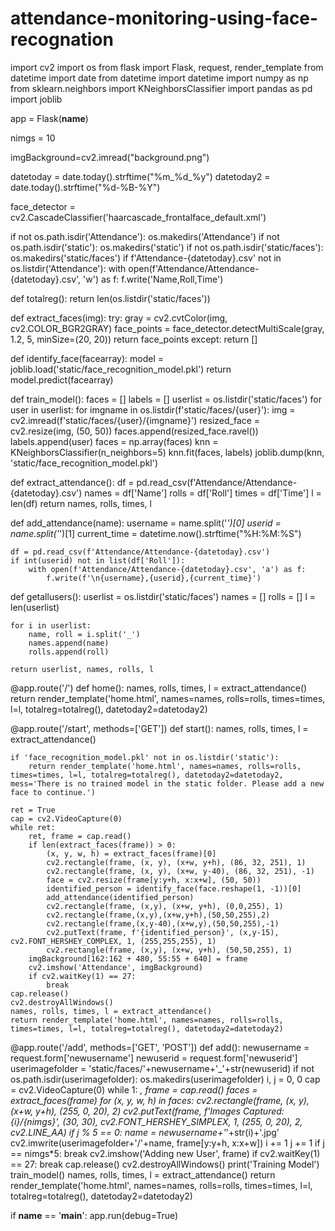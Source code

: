 # attendance-monitoring-using-face-recognation

import cv2
import os
from flask import Flask, request, render_template
from datetime import date
from datetime import datetime
import numpy as np
from sklearn.neighbors import KNeighborsClassifier
import pandas as pd
import joblib

app = Flask(__name__)

nimgs = 10

imgBackground=cv2.imread("background.png")

datetoday = date.today().strftime("%m_%d_%y")
datetoday2 = date.today().strftime("%d-%B-%Y")


face_detector = cv2.CascadeClassifier('haarcascade_frontalface_default.xml')


if not os.path.isdir('Attendance'):
    os.makedirs('Attendance')
if not os.path.isdir('static'):
    os.makedirs('static')
if not os.path.isdir('static/faces'):
    os.makedirs('static/faces')
if f'Attendance-{datetoday}.csv' not in os.listdir('Attendance'):
    with open(f'Attendance/Attendance-{datetoday}.csv', 'w') as f:
        f.write('Name,Roll,Time')

def totalreg():
    return len(os.listdir('static/faces'))

def extract_faces(img):
    try:
        gray = cv2.cvtColor(img, cv2.COLOR_BGR2GRAY)
        face_points = face_detector.detectMultiScale(gray, 1.2, 5, minSize=(20, 20))
        return face_points
    except:
        return []

def identify_face(facearray):
    model = joblib.load('static/face_recognition_model.pkl')
    return model.predict(facearray)


def train_model():
    faces = []
    labels = []
    userlist = os.listdir('static/faces')
    for user in userlist:
        for imgname in os.listdir(f'static/faces/{user}'):
            img = cv2.imread(f'static/faces/{user}/{imgname}')
            resized_face = cv2.resize(img, (50, 50))
            faces.append(resized_face.ravel())
            labels.append(user)
    faces = np.array(faces)
    knn = KNeighborsClassifier(n_neighbors=5)
    knn.fit(faces, labels)
    joblib.dump(knn, 'static/face_recognition_model.pkl')

def extract_attendance():
    df = pd.read_csv(f'Attendance/Attendance-{datetoday}.csv')
    names = df['Name']
    rolls = df['Roll']
    times = df['Time']
    l = len(df)
    return names, rolls, times, l

def add_attendance(name):
    username = name.split('_')[0]
    userid = name.split('_')[1]
    current_time = datetime.now().strftime("%H:%M:%S")

    df = pd.read_csv(f'Attendance/Attendance-{datetoday}.csv')
    if int(userid) not in list(df['Roll']):
        with open(f'Attendance/Attendance-{datetoday}.csv', 'a') as f:
            f.write(f'\n{username},{userid},{current_time}')

def getallusers():
    userlist = os.listdir('static/faces')
    names = []
    rolls = []
    l = len(userlist)

    for i in userlist:
        name, roll = i.split('_')
        names.append(name)
        rolls.append(roll)

    return userlist, names, rolls, l


@app.route('/')
def home():
    names, rolls, times, l = extract_attendance()
    return render_template('home.html', names=names, rolls=rolls, times=times, l=l, totalreg=totalreg(), datetoday2=datetoday2)

@app.route('/start', methods=['GET'])
def start():
    names, rolls, times, l = extract_attendance()

    if 'face_recognition_model.pkl' not in os.listdir('static'):
        return render_template('home.html', names=names, rolls=rolls, times=times, l=l, totalreg=totalreg(), datetoday2=datetoday2, mess='There is no trained model in the static folder. Please add a new face to continue.')

    ret = True
    cap = cv2.VideoCapture(0)
    while ret:
        ret, frame = cap.read()
        if len(extract_faces(frame)) > 0:
            (x, y, w, h) = extract_faces(frame)[0]
            cv2.rectangle(frame, (x, y), (x+w, y+h), (86, 32, 251), 1)
            cv2.rectangle(frame, (x, y), (x+w, y-40), (86, 32, 251), -1)
            face = cv2.resize(frame[y:y+h, x:x+w], (50, 50))
            identified_person = identify_face(face.reshape(1, -1))[0]
            add_attendance(identified_person)
            cv2.rectangle(frame, (x,y), (x+w, y+h), (0,0,255), 1)
            cv2.rectangle(frame,(x,y),(x+w,y+h),(50,50,255),2)
            cv2.rectangle(frame,(x,y-40),(x+w,y),(50,50,255),-1)
            cv2.putText(frame, f'{identified_person}', (x,y-15), cv2.FONT_HERSHEY_COMPLEX, 1, (255,255,255), 1)
            cv2.rectangle(frame, (x,y), (x+w, y+h), (50,50,255), 1)
        imgBackground[162:162 + 480, 55:55 + 640] = frame
        cv2.imshow('Attendance', imgBackground)
        if cv2.waitKey(1) == 27:
            break
    cap.release()
    cv2.destroyAllWindows()
    names, rolls, times, l = extract_attendance()
    return render_template('home.html', names=names, rolls=rolls, times=times, l=l, totalreg=totalreg(), datetoday2=datetoday2)



@app.route('/add', methods=['GET', 'POST'])
def add():
    newusername = request.form['newusername']
    newuserid = request.form['newuserid']
    userimagefolder = 'static/faces/'+newusername+'_'+str(newuserid)
    if not os.path.isdir(userimagefolder):
        os.makedirs(userimagefolder)
    i, j = 0, 0
    cap = cv2.VideoCapture(0)
    while 1:
        _, frame = cap.read()
        faces = extract_faces(frame)
        for (x, y, w, h) in faces:
            cv2.rectangle(frame, (x, y), (x+w, y+h), (255, 0, 20), 2)
            cv2.putText(frame, f'Images Captured: {i}/{nimgs}', (30, 30),
                        cv2.FONT_HERSHEY_SIMPLEX, 1, (255, 0, 20), 2, cv2.LINE_AA)
            if j % 5 == 0:
                name = newusername+'_'+str(i)+'.jpg'
                cv2.imwrite(userimagefolder+'/'+name, frame[y:y+h, x:x+w])
                i += 1
            j += 1
        if j == nimgs*5:
            break
        cv2.imshow('Adding new User', frame)
        if cv2.waitKey(1) == 27:
            break
    cap.release()
    cv2.destroyAllWindows()
    print('Training Model')
    train_model()
    names, rolls, times, l = extract_attendance()
    return render_template('home.html', names=names, rolls=rolls, times=times, l=l, totalreg=totalreg(), datetoday2=datetoday2)

if __name__ == '__main__':
    app.run(debug=True)
